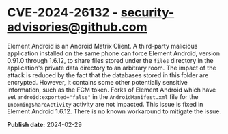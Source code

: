 # CVE-2024-26132 - security-advisories@github.com

Element Android is an Android Matrix Client. A third-party malicious application installed on the same phone can force Element Android, version 0.91.0 through 1.6.12, to share files stored under the `files` directory in the application's private data directory to an arbitrary room. The impact of the attack is reduced by the fact that the databases stored in this folder are encrypted. However, it contains some other potentially sensitive information, such as the FCM token. Forks of Element Android which have set `android:exported="false"` in the `AndroidManifest.xml` file for the `IncomingShareActivity` activity are not impacted. This issue is fixed in Element Android 1.6.12. There is no known workaround to mitigate the issue.

**Publish date:** 2024-02-29
